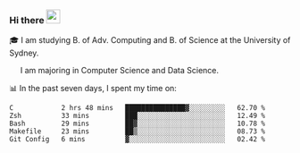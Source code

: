 ### Hi there <a href="#"><img src="https://media.giphy.com/media/hvRJCLFzcasrR4ia7z/giphy.gif" width="25px"></a>

🎓 I am studying B. of Adv. Computing and B. of Science at the University of Sydney.

     I am majoring in Computer Science and Data Science.

📊 In the past seven days, I spent my time on:
<!--START_SECTION:waka-->
```text
C            2 hrs 48 mins   ███████████████▓░░░░░░░░░   62.70 % 
Zsh          33 mins         ███░░░░░░░░░░░░░░░░░░░░░░   12.49 % 
Bash         29 mins         ██▓░░░░░░░░░░░░░░░░░░░░░░   10.78 % 
Makefile     23 mins         ██▒░░░░░░░░░░░░░░░░░░░░░░   08.73 % 
Git Config   6 mins          ▓░░░░░░░░░░░░░░░░░░░░░░░░   02.42 % 
```
<!--END_SECTION:waka-->
